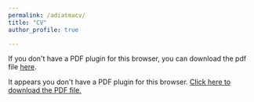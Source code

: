 ```yaml
---
permalink: /adiatmacv/
title: "CV"
author_profile: true

---
```

If you don't have a PDF plugin for this browser, you can download the pdf file [here](https://www.adtma.pw/assets/pdfs/AdiatmaFullCV.pdf).

<object data="https://www.adtma.pw/assets/pdfs/AdiatmaFullCV.pdf" type="application/pdf" width="100%" style="height:75vh;">
  <p>It appears you don't have a PDF plugin for this browser.
  <a href="https://www.adtma.pw/assets/pdfs/AdiatmaFullCV.pdf">Click here to download the PDF file.</a></p>
</object>